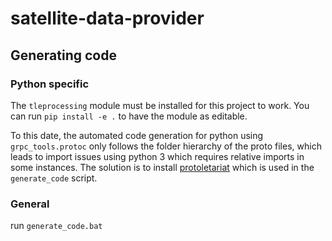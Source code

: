 # satellite-data-provider

## Generating code

### Python specific

The `tleprocessing` module must be installed for this project to work. You can run `pip install -e .` to have the module as editable.

To this date, the automated code generation for python using `grpc_tools.protoc` only follows the folder hierarchy of the proto files, which leads to import issues using python 3 which requires relative imports in some instances.
The solution is to install [protoletariat](https://github.com/cpcloud/protoletariat) which is used in the `generate_code` script.

### General

run `generate_code.bat`
